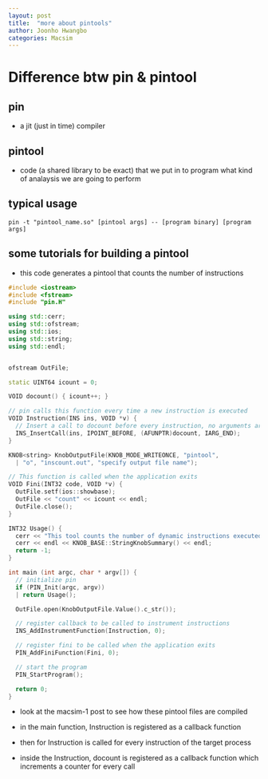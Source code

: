 ```yaml
---
layout: post
title:  "more about pintools" 
author: Joonho Hwangbo 
categories: Macsim
---
```


# Difference btw pin & pintool
## pin
- a jit (just in time) compiler

## pintool
- code (a shared library to be exact) that we put in to program what kind of analaysis we are going to perform

## typical usage
```pin -t "pintool_name.so" [pintool args] -- [program binary] [program args]```

## some tutorials for building a pintool
- this code generates a pintool that counts the number of instructions

```cpp
#include <iostream>
#include <fstream>
#include "pin.H"

using std::cerr;
using std::ofstream;
using std::ios;
using std::string;
using std::endl;


ofstream OutFile;

static UINT64 icount = 0;

VOID docount() { icount++; }

// pin calls this function every time a new instruction is executed
VOID Instruction(INS ins, VOID *v) {
  // Insert a call to docount before every instruction, no arguments are passed
  INS_InsertCall(ins, IPOINT_BEFORE, (AFUNPTR)docount, IARG_END);
}

KNOB<string> KnobOutputFile(KNOB_MODE_WRITEONCE, "pintool",
  | "o", "inscount.out", "specify output file name");

// This function is called when the application exits
VOID Fini(INT32 code, VOID *v) {
  OutFile.setf(ios::showbase);
  OutFile << "count" << icount << endl;
  OutFile.close();
}

INT32 Usage() {
  cerr << "This tool counts the number of dynamic instructions executed" << endl;
  cerr << endl << KNOB_BASE::StringKnobSummary() << endl;
  return -1;
}

int main (int argc, char * argv[]) {
  // initialize pin
  if (PIN_Init(argc, argv))
  | return Usage();

  OutFile.open(KnobOutputFile.Value().c_str());

  // register callback to be called to instrument instructions
  INS_AddInstrumentFunction(Instruction, 0);

  // register fini to be called when the application exits
  PIN_AddFiniFunction(Fini, 0);

  // start the program
  PIN_StartProgram();

  return 0;
}
```

- look at the macsim-1 post to see how these pintool files are compiled

- in the main function, Instruction is registered as a callback function
- then for Instruction is called for every instruction of the target process
- inside the Instruction, docount is registered as a callback function which increments a counter for every call
